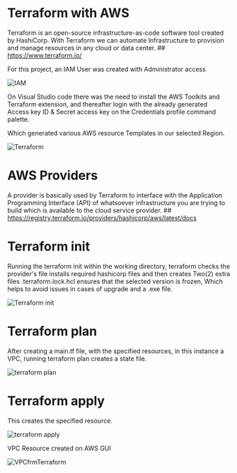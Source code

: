 # Terraform with AWS

Terraform is an open-source infrastructure-as-code software tool created by HashiCorp.
With Terraform we can automate Infrastructure to provision and manage resources in any cloud or data center. ## https://www.terraform.io/

For this project, an IAM User was created with Administrator access

![IAM](https://github.com/Benn1440/Terraform/assets/67696393/c2d28374-3bef-4b22-8d89-58b7e9e69920)

On Visual Studio code there was the need to install the AWS Toolkits and Terraform extension, and thereafter login with the already generated Access key ID & Secret access key on the Credentials profile command palette.

Which generated various AWS resource Templates in our selected Region.

![Terraform](https://github.com/Benn1440/Terraform/assets/67696393/3f10b409-19b8-4275-9ed5-50b83991f789)

# AWS Providers

A provider is basically used by Terraform to interface with the Application Programming Interface (API) of whatsoever infrastructure you are trying to build which is available to the cloud service provider. ## https://registry.terraform.io/providers/hashicorp/aws/latest/docs

# Terraform init

Running the terraform init within the working directory, terraform checks the provider's file installs required hashicorp files and then creates Two(2) extra files
.terraform.lock.hcl ensures that the selected version is frozen, Which helps to avoid issues in cases of upgrade and a .exe file. 


![Terraform init](https://github.com/Benn1440/Terraform/assets/67696393/5fe3e1db-9830-464d-8485-f7ad5acdb176)

# Terraform plan

After creating a main.tf file, with the specified resources, in this instance a VPC, running terraform plan creates a state file.

![terraform plan](https://github.com/Benn1440/Terraform/assets/67696393/26220752-f64b-458f-9652-e5b889d85548)

# Terraform apply

This creates the specified resource.

![terraform apply](https://github.com/Benn1440/Terraform/assets/67696393/069e8db4-ea44-4a7c-b5a9-bb77492f0491)

VPC Resource created on AWS GUI

![VPCfrmTerraform](https://github.com/Benn1440/Terraform/assets/67696393/59f24c75-4ac8-47c8-b53a-630e5c7038aa)



